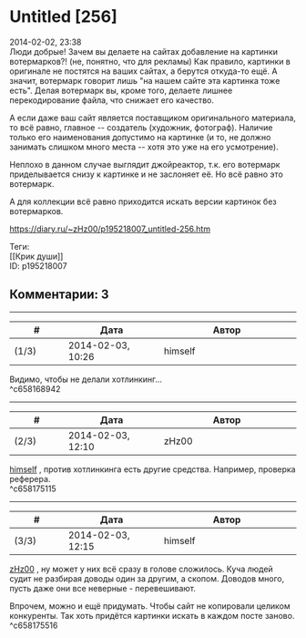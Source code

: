 Untitled [256]
==============

  
2014-02-02, 23:38  
 Люди добрые! Зачем вы делаете на сайтах добавление на картинки вотермарков?! (не, понятно, что для рекламы) Как правило, картинки в оригинале не постятся на ваших сайтах, а берутся откуда-то ещё. А значит, вотермарк говорит лишь "на нашем сайте эта картинка тоже есть". Делая вотермарк вы, кроме того, делаете лишнее перекодирование файла, что снижает его качество.   
   
 А если даже ваш сайт является поставщиком оригинального материала, то всё равно, главное -- создатель (художник, фотограф). Наличие только его наименования допустимо на картинке (и то, не должно занимать слишком много места -- хотя это уже на его усмотрение).   
   
 Неплохо в данном случае выглядит джойреактор, т.к. его вотермарк приделывается снизу к картинке и не заслоняет её. Но всё равно это вотермарк.   
   
 А для коллекции всё равно приходится искать версии картинок без вотермарков.   
  
<https://diary.ru/~zHz00/p195218007_untitled-256.htm>  
  
Теги:  
[[Крик души]]  
ID: p195218007  


Комментарии: 3
--------------

  


---



|         #         |              Дата              |                     Автор                     |           ID           |
| --- | --- | --- | --- |
| (1/3) | 2014-02-03, 10:26 | himself | c658168942 |

  
 Видимо, чтобы не делали хотлинкинг...   
 ^c658168942

---



|         #         |              Дата              |                     Автор                     |           ID           |
| --- | --- | --- | --- |
| (2/3) | 2014-02-03, 12:10 | zHz00 | c658175115 |

  
  [himself](http://himself.diary.ru "void")  , против хотлинкинга есть другие средства. Например, проверка реферера.   
 ^c658175115

---



|         #         |              Дата              |                     Автор                     |           ID           |
| --- | --- | --- | --- |
| (3/3) | 2014-02-03, 12:15 | himself | c658175516 |

  
  [zHz00](https://zHz00.diary.ru "Untitled")  , ну может у них всё сразу в голове сложилось. Куча людей судит не разбирая доводы один за другим, а скопом. Доводов много, пусть даже они все неверные - перевешивают.   
   
 Впрочем, можно и ещё придумать. Чтобы сайт не копировали целиком конкуренты. Так хоть придётся картинки искать в каждом посте заново.   
 ^c658175516